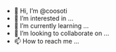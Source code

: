 - 👋 Hi, I’m @coosoti
- 👀 I’m interested in ...
- 🌱 I’m currently learning ...
- 💞️ I’m looking to collaborate on ...
- 📫 How to reach me ...

<!---
coosoti/coosoti is a ✨ special ✨ repository because its `README.md` (this file) appears on your GitHub profile.
You can click the Preview link to take a look at your changes.
--->
